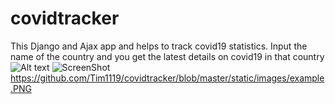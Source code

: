 # covidtracker
This Django and Ajax app and  helps to track covid19 statistics. Input the name of the country and you get the latest details on covid19 in that country
![Alt text](/../covidtracker/static/images/example.PNG?raw=true "image")
![ScreenShot](https://github.com/Tim119/covidtracker/blob/master/static/images/example.PNG?raw=true)
https://github.com/Tim1119/covidtracker/blob/master/static/images/example.PNG

